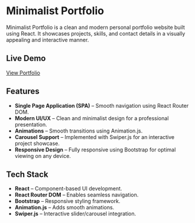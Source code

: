 # Minimalist Portfolio

Minimalist Portfolio is a clean and modern personal portfolio website built using React. It showcases projects, skills, and contact details in a visually appealing and interactive manner.

## Live Demo

[View Portfolio](https://o-marss.github.io/minimalist-portfolio/#/)

## Features

- **Single Page Application (SPA)** – Smooth navigation using React Router DOM.
- **Modern UI/UX** – Clean and minimalist design for a professional presentation.
- **Animations** – Smooth transitions using Animation.js.
- **Carousel Support** – Implemented with Swiper.js for an interactive project showcase.
- **Responsive Design** – Fully responsive using Bootstrap for optimal viewing on any device.

## Tech Stack

- **React** – Component-based UI development.
- **React Router DOM** – Enables seamless navigation.
- **Bootstrap** – Responsive styling framework.
- **Animation.js** – Adds smooth animations.
- **Swiper.js** – Interactive slider/carousel integration.
